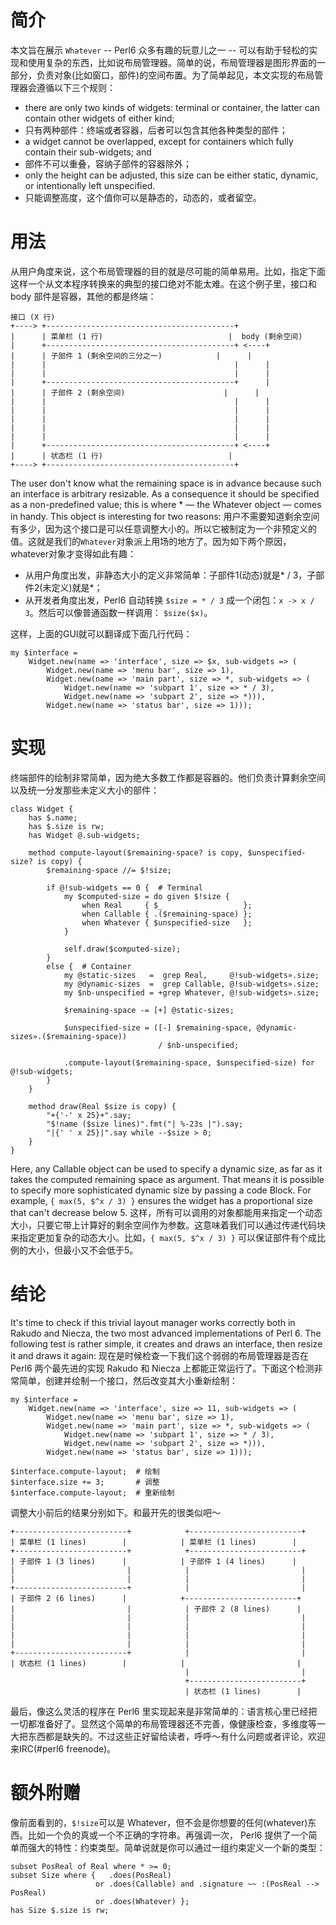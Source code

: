 # 简介

本文旨在展示 `Whatever` -- Perl6 众多有趣的玩意儿之一 -- 可以有助于轻松的实现和使用复杂的东西，比如说布局管理器。简单的说，布局管理器是图形界面的一部分，负责对象(比如窗口，部件)的空间布置。为了简单起见，本文实现的布局管理器会遵循以下三个规则：

* there are only two kinds of widgets: terminal or container, the latter can contain other widgets of either kind;
* 只有两种部件：终端或者容器，后者可以包含其他各种类型的部件；
* a widget cannot be overlapped, except for containers which fully contain their sub-widgets; and
* 部件不可以重叠，容纳子部件的容器除外；
* only the height can be adjusted, this size can be either static, dynamic, or intentionally left unspecified.
* 只能调整高度，这个值你可以是静态的，动态的，或者留空。

# 用法

从用户角度来说，这个布局管理器的目的就是尽可能的简单易用。比如，指定下面这样一个从文本程序转换来的典型的接口绝对不能太难。在这个例子里，接口和 body 部件是容器，其他的都是终端：

    接口 (X 行)
    +----> +------------------------------------------+
    |      | 菜单栏 (1 行)                            |  body (剩余空间)
    |      +------------------------------------------+ <----+
    |      | 子部件 1 (剩余空间的三分之一)            |      |
    |      |                                          |      |
    |      |                                          |      |
    |      +------------------------------------------+      |
    |      | 子部件 2 (剩余空间)                      |      |
    |      |                                          |      |
    |      |                                          |      |
    |      |                                          |      |
    |      |                                          |      |
    |      |                                          |      |
    |      +------------------------------------------+ <----+
    |      | 状态栏 (1 行)                            |
    +----> +------------------------------------------+

The user don't know what the remaining space is in advance because such an interface is arbitrary resizable. As a consequence it should be specified as a non-predefined value; this is where * — the Whatever object — comes in handy. This object is interesting for two reasons:
用户不需要知道剩余空间有多少，因为这个接口是可以任意调整大小的。所以它被制定为一个非预定义的值。这就是我们的`Whatever`对象派上用场的地方了。因为如下两个原因，whatever对象才变得如此有趣：

* 从用户角度出发，非静态大小的定义非常简单：子部件1(动态)就是\* / 3，子部件2(未定义)就是\*；
* 从开发者角度出发，Perl6 自动转换 `$size = * / 3` 成一个闭包：`x -> x / 3`。然后可以像普通函数一样调用： `$size($x)`。

这样，上面的GUI就可以翻译成下面几行代码：

    my $interface =
        Widget.new(name => 'interface', size => $x, sub-widgets => (
            Widget.new(name => 'menu bar', size => 1),
            Widget.new(name => 'main part', size => *, sub-widgets => (
                Widget.new(name => 'subpart 1', size => * / 3),
                Widget.new(name => 'subpart 2', size => *))),
            Widget.new(name => 'status bar', size => 1)));

# 实现

终端部件的绘制非常简单，因为绝大多数工作都是容器的。他们负责计算剩余空间以及统一分发那些未定义大小的部件：

    class Widget {
        has $.name;
        has $.size is rw;
        has Widget @.sub-widgets;
    
        method compute-layout($remaining-space? is copy, $unspecified-size? is copy) {
            $remaining-space //= $!size;
    
            if @!sub-widgets == 0 {  # Terminal
                my $computed-size = do given $!size {
                    when Real     { $_                  };
                    when Callable { .($remaining-space) };
                    when Whatever { $unspecified-size   };
                }
    
                self.draw($computed-size);
            }
            else {  # Container
                my @static-sizes   =  grep Real,     @!sub-widgets».size;
                my @dynamic-sizes  =  grep Callable, @!sub-widgets».size;
                my $nb-unspecified = +grep Whatever, @!sub-widgets».size;
    
                $remaining-space -= [+] @static-sizes;
    
                $unspecified-size = ([-] $remaining-space, @dynamic-sizes».($remaining-space))
                                     / $nb-unspecified;
    
                .compute-layout($remaining-space, $unspecified-size) for @!sub-widgets;
            }
        }
    
        method draw(Real $size is copy) {
            "+{'-' x 25}+".say;
            "$!name ($size lines)".fmt("| %-23s |").say;
            "|{' ' x 25}|".say while --$size > 0;
        }
    }

Here, any Callable object can be used to specify a dynamic size, as far as it takes the computed remaining space as argument. That means it is possible to specify more sophisticated dynamic size by passing a code Block. For example, `{ max(5, $^x / 3) }` ensures the widget has a proportional size that can't decrease below 5.
这样，所有可以调用的对象都能用来指定一个动态大小，只要它带上计算好的剩余空间作为参数。这意味着我们可以通过传递代码块来指定更加复杂的动态大小。比如，`{ max(5, $^x / 3) }` 可以保证部件有个成比例的大小，但最小又不会低于5。

# 结论

It's time to check if this trivial layout manager works correctly both in Rakudo and Niecza, the two most advanced implementations of Perl 6. The following test is rather simple, it creates and draws an interface, then resize it and draws it again:
现在是时候检查一下我们这个弱弱的布局管理器是否在 Perl6 两个最先进的实现 Rakudo 和 Niecza 上都能正常运行了。下面这个检测非常简单，创建并绘制一个接口，然后改变其大小重新绘制：

    my $interface =
        Widget.new(name => 'interface', size => 11, sub-widgets => (
            Widget.new(name => 'menu bar', size => 1),
            Widget.new(name => 'main part', size => *, sub-widgets => (
                Widget.new(name => 'subpart 1', size => * / 3),
                Widget.new(name => 'subpart 2', size => *))),
            Widget.new(name => 'status bar', size => 1)));
    
    $interface.compute-layout;  # 绘制
    $interface.size += 3;       # 调整
    $interface.compute-layout;  # 重新绘制

调整大小前后的结果分别如下。和最开先的很类似吧～

    +-------------------------+            +-------------------------+
    | 菜单栏 (1 lines)        |            | 菜单栏 (1 lines)        |
    +-------------------------+            +-------------------------+
    | 子部件 1 (3 lines)      |            | 子部件 1 (4 lines)      |
    |                         |            |                         |
    |                         |            |                         |
    +-------------------------+            |                         |
    | 子部件 2 (6 lines)      |            +-------------------------+
    |                         |            | 子部件 2 (8 lines)      |
    |                         |            |                         |
    |                         |            |                         |
    |                         |            |                         |
    |                         |            |                         |
    +-------------------------+            |                         |
    | 状态栏 (1 lines)        |            |                         |
                                           |                         |
                                           +-------------------------+
                                           | 状态栏 (1 lines)        |

最后，像这么灵活的程序在 Perl6 里实现起来是非常简单的：语言核心里已经把一切都准备好了。显然这个简单的布局管理器还不完善，像健康检查，多维度等一大把东西都是缺失的。不过这些正好留给读者，呼呼～有什么问题或者评论，欢迎来IRC(#perl6 freenode)。

# 额外附赠

像前面看到的，`$!size`可以是 Whatever，但不会是你想要的任何(whatever)东西。比如一个负的真或一个不正确的字符串。再强调一次， Perl6 提供了一个简单而强大的特性：约束类型。简单说就是你可以通过一组约束定义一个新的类型：

    subset PosReal of Real where * >= 0;
    subset Size where {   .does(PosReal)
                       or .does(Callable) and .signature ~~ :(PosReal --> PosReal)
                       or .does(Whatever) };
    has Size $.size is rw;

